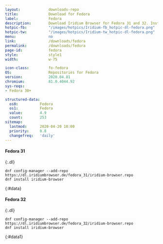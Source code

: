 ```yaml
---
layout:				downloads-repo
title:				Download for Fedora
label:				Fedora
description:		Download Iridium Browser for Fedora 31 and 32. Install package from repository using the command line.
hotpic-fb:			"/images/hotpics/Iridium-fb_hotpic-dl-fedora.png"
hotpic-tw:			"/images/hotpics/Iridium-tw_hotpic-dl-fedora.png"
menu:				no
link:				/downloads/fedora
permalink:			/downloads/fedora
page-id:			fedora
style:				style1
width:				w-75

icon-class:			fo-fedora
OS: 				Repositories for Fedora
version:			2020.04.81
chromium:			81.0.4044.92
sys-reqs:
- Fedora 30+

structured-data:
  os0:			Fedora
  os1:			Fedora
  value:		4.9
  count:		253
sitemap:
  lastmod:		2020-04-20 10:00
  priority:		0.8
  changefreq:	'daily'
---
```


#### Fedora 31 #
{:.dl}

	dnf config-manager --add-repo https://dl.iridiumbrowser.de/fedora_31/iridium-browser.repo
	dnf install iridium-browser
{:#data}


#### Fedora 32 #
{:.dl}

	dnf config-manager --add-repo https://dl.iridiumbrowser.de/fedora_32/iridium-browser.repo
	dnf install iridium-browser
{:#data1}